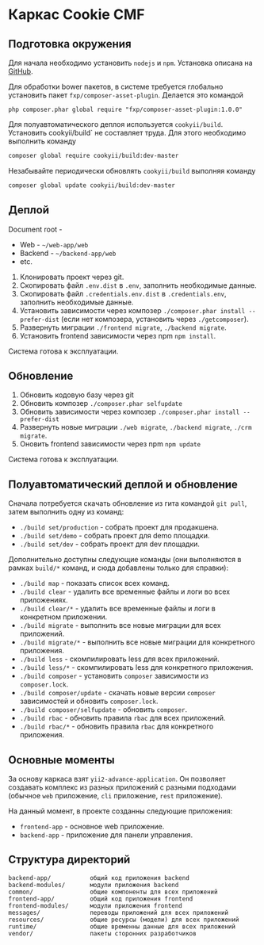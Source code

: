# Каркас Cookie CMF

## Подготовка окружения

Для начала необходимо установить `nodejs` и `npm`. Установка описана на [GitHub](https://github.com/joyent/node/wiki/Installation).

Для обработки bower пакетов, в системе требуется глобально установить пакет `fxp/composer-asset-plugin`. Делается это командой
```
php composer.phar global require "fxp/composer-asset-plugin:1.0.0"
```
Для полуавтоматического деплоя используется `cookyii/build`. Установить cookyii/build` не составляет труда.
Для этого необходимо выполнить команду
```bash
composer global require cookyii/build:dev-master
```

Незабывайте периодически обновлять `cookyii/build` выполняя команду
```bash
composer global update cookyii/build:dev-master
```

## Деплой

Document root -
* Web - `~/web-app/web`
* Backend - `~/backend-app/web`
* etc.

1. Клонировать проект через git.
2. Скопировать файл `.env.dist` в `.env`, заполнить необходимые данные.
3. Скопировать файл `.credentials.env.dist` в `.credentials.env`, заполнить необходимые данные.
4. Установить зависимости через композер `./composer.phar install --prefer-dist` (если нет композера, установить через `./getcomposer`).
5. Развернуть миграции `./frontend migrate`, `./backend migrate`.
6. Установить frontend зависимости через npm `npm install`.

Система готова к эксплуатации.

## Обновление

1. Обновить кодовую базу через git
2. Обновить композер `./composer.phar selfupdate`
3. Обновить зависимости через композер `./composer.phar install --prefer-dist`
4. Развернуть новые миграции `./web migrate`, `./backend migrate`, `./crm migrate`.
5. Оновить frontend зависимости через npm `npm update`

Система готова к эксплуатации.

## Полуавтоматический деплой и обновление

Сначала потребуется скачать обновление из гита командой `git pull`, затем выполнить одну из команд:
* `./build set/production` - собрать проект для продакшена.
* `./build set/demo` - собрать проект для demo площадки.
* `./build set/dev` - собрать проект для dev площадки.

Дополнительно доступны следующие команды (они выполняются в рамках `build/*` команд, и сюда добавлены только для справки):
* `./build map` - показать список всех команд.
* `./build clear` - удалить все временные файлы и логи во всех приложениях.
* `./build clear/*` - удалить все временные файлы и логи в конкретном приложении.
* `./build migrate` - выполнить все новые миграции для всех приложений.
* `./build migrate/*` - выполнить все новые миграции для конкретного приложения.
* `./build less` - скомпилировать less для всех приложений.
* `./build less/*` - скомпилировать less для конкретного приложения.
* `./build composer` - установить `composer` зависимости из `composer.lock`.
* `./build composer/update` - скачать новые версии `composer` зависимостей и обновить `composer.lock`.
* `./build composer/selfupdate` - обновить `composer`.
* `./build rbac` - обновить правила `rbac` для всех приложений.
* `./build rbac/*` - обновить правила `rbac` для конкретного приложения.

## Основные моменты

За основу каркаса взят `yii2-advance-application`.
Он позволяет создавать комплекс из разных приложений с разными подходами
(обычное `web` приложение, `cli` приложение, `rest` приложение).

На данный момент, в проекте созданны следующие приложения:
* `frontend-app` - основное web приложение.
* `backend-app` - приложение для панели управления.

## Структура директорий

```
backend-app/           общий код приложения backend
backend-modules/       модули приложения backend
common/                общие компоненты для всех приложений
frontend-app/          общий код приложения frontend
frontend-modules/      модули приложения frontend
messages/              переводы приложений для всех приложений
resources/             общие ресурсы (модели) для всех приложений
runtime/               общие временны данные для всех приложений
vendor/                пакеты сторонних разработчиков
```
